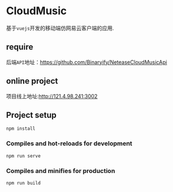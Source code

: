 # CloudMusic
基于`vuejs`开发的移动端仿网易云客户端的应用.
## require
后端`API`地址：https://github.com/Binaryify/NeteaseCloudMusicApi
## online project
项目线上地址:http://121.4.98.241:3002
## Project setup
```
npm install
```

### Compiles and hot-reloads for development
```
npm run serve
```

### Compiles and minifies for production
```
npm run build
```

